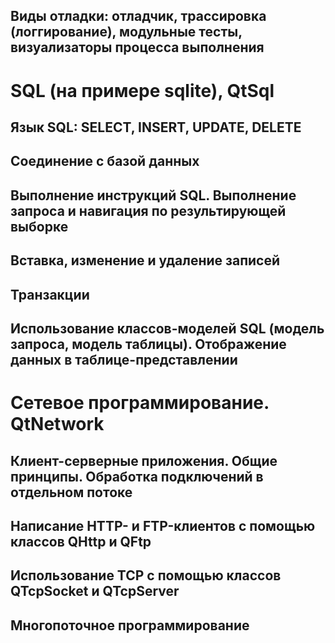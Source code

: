 ﻿Виды отладки: отладчик, трассировка (логгирование), модульные тесты, визуализаторы процесса выполнения 
------------------------------------------------------------------------------------------------------

SQL (на примере sqlite), QtSql 
==============================

Язык SQL: SELECT, INSERT, UPDATE, DELETE 
----------------------------------------

Соединение с базой данных 
-------------------------

Выполнение инструкций SQL. Выполнение запроса и навигация по результирующей выборке
-----------------------------------------------------------------------------------

Вставка, изменение и удаление записей 
-------------------------------------

Транзакции 
----------

Использование классов-моделей SQL (модель запроса, модель таблицы). Отображение данных в таблице-представлении 
--------------------------------------------------------------------------------------------------------------



Сетевое программирование. QtNetwork 
===================================

Клиент-серверные приложения. Общие принципы. Обработка подключений в отдельном потоке 
-------------------------------------------------------------------------------------

Написание HTTP- и FTP-клиентов с помощью классов QHttp и QFtp 
-------------------------------------------------------------

Использование TCP с помощью классов QTcpSocket и QTcpServer 
-----------------------------------------------------------

Многопоточное программирование 
------------------------------
